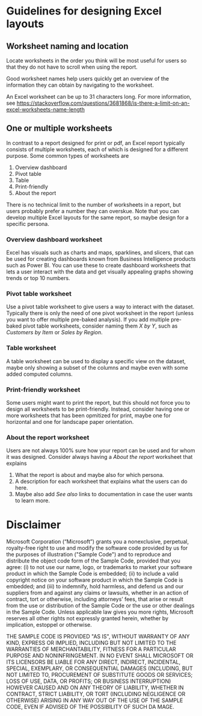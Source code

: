 # Guidelines for designing Excel layouts

## Worksheet naming and location
Locate worksheets in the order you think will be most useful for users so that they do not have to scroll when using the report. 

Good worksheet names help users quickly get an overview of the information they can obtain by navigating to the worksheet. 

An Excel worksheet can be up to 31 characters long.
For more information, see https://stackoverflow.com/questions/3681868/is-there-a-limit-on-an-excel-worksheets-name-length

## One or multiple worksheets
In contrast to a report designed for print or pdf, an Excel report typically consists of multiple worksheets, each of which is designed for a different purpose. Some common types of worksheets are
1. Overview dashboard
2. Pivot table
3. Table
4. Print-friendly
5. About the report

There is no technical limit to the number of worksheets in a report, but users probably prefer a number they can overskue. Note that you can develop multiple Excel layouts for the same report, so maybe design for a specific persona.

### Overview dashboard worksheet
Excel has visuals such as charts and maps, sparklines, and slicers, that can be used for creating dashboards known from Business Intelligence products such as Power BI. You can use these to create dashboard worksheets that lets a user interact with the data and get visually appealing graphs showing trends or top 10 numbers.

### Pivot table worksheet
Use a pivot table worksheet to give users a way to interact with the dataset. Typically there is only the need of one pivot worksheet in the report (unless you want to offer multiple pre-baked analysis). If you add multiple pre-baked pivot table worksheets, consider naming them _X by Y_, such as _Customers by Item_ or _Sales by Region_. 

### Table worksheet
A table worksheet can be used to display a specific view on the dataset, maybe only showing a subset of the columns and maybe even with some added computed columns. 

### Print-friendly worksheet
Some users might want to print the report, but this should not force you to design all worksheets to be print-friendly. Instead, consider having one or more worksheets that has been opmitized for print, maybe one for horizontal and one for landscape paper orientation.

### About the report worksheet
Users are not always 100% sure how your report can be used and for whom it was designed. Consider always having a _About the report_ worksheet that explains
1. What the report is about and maybe also for which persona.
2. A description for each worksheet that explains what the users can do here.
3. Maybe also add _See also_ links to documentation in case the user wants to learn more.


# Disclaimer
Microsoft Corporation (“Microsoft”) grants you a nonexclusive, perpetual, royalty-free right to use and modify the software code provided by us for the purposes of illustration  ("Sample Code") and to reproduce and distribute the object code form of the Sample Code, provided that you agree: (i) to not use our name, logo, or trademarks to market your software product in which the Sample Code is embedded; (ii) to include a valid copyright notice on your software product in which the Sample Code is embedded; and (iii) to indemnify, hold harmless, and defend us and our suppliers from and against any claims or lawsuits, whether in an action of contract, tort or otherwise, including attorneys’ fees, that arise or result from the use or distribution of the Sample Code or the use or other dealings in the Sample Code. Unless applicable law gives you more rights, Microsoft reserves all other rights not expressly granted herein, whether by implication, estoppel or otherwise. 

THE SAMPLE CODE IS PROVIDED "AS IS", WITHOUT WARRANTY OF ANY KIND, EXPRESS OR IMPLIED, INCLUDING BUT NOT LIMITED TO THE WARRANTIES OF MERCHANTABILITY, FITNESS FOR A PARTICULAR PURPOSE AND NONINFRINGEMENT. IN NO EVENT SHALL MICROSOFT OR ITS LICENSORS BE LIABLE FOR ANY DIRECT, INDIRECT, INCIDENTAL, SPECIAL, EXEMPLARY, OR CONSEQUENTIAL DAMAGES (INCLUDING, BUT NOT LIMITED TO, PROCUREMENT OF SUBSTITUTE GOODS OR SERVICES; LOSS OF USE, DATA, OR PROFITS; OR BUSINESS INTERRUPTION) HOWEVER CAUSED AND ON ANY THEORY OF LIABILITY, WHETHER IN CONTRACT, STRICT LIABILITY, OR TORT (INCLUDING NEGLIGENCE OR OTHERWISE) ARISING IN ANY WAY OUT OF THE USE OF THE SAMPLE CODE, EVEN IF ADVISED OF THE POSSIBILITY OF SUCH DA MAGE.
